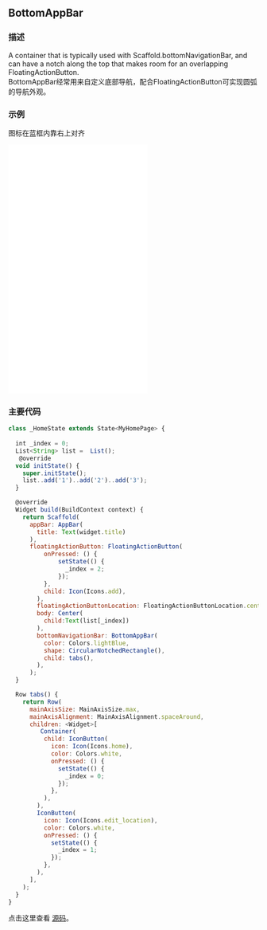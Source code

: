 ## BottomAppBar

### 描述
A container that is typically used with Scaffold.bottomNavigationBar, and can have a notch along the top that makes room for an overlapping FloatingActionButton.  
BottomAppBar经常用来自定义底部导航，配合FloatingActionButton可实现圆弧的导航外观。

### 示例  
图标在蓝框内靠右上对齐
<iframe src="./web/index.html" width="280px" height="500px" frameborder="0" scrolling="no"></iframe>

### 主要代码
```javascript
class _HomeState extends State<MyHomePage> {
  
  int _index = 0;
  List<String> list =  List();
   @override
  void initState() {
    super.initState();
    list..add('1')..add('2')..add('3');
  }

  @override
  Widget build(BuildContext context) {
    return Scaffold(
      appBar: AppBar(
        title: Text(widget.title)
      ),
      floatingActionButton: FloatingActionButton(
          onPressed: () {
              setState(() {
                _index = 2;
              });
          },
          child: Icon(Icons.add),
        ),
        floatingActionButtonLocation: FloatingActionButtonLocation.centerDocked,
        body: Center(
          child:Text(list[_index])
        ),
        bottomNavigationBar: BottomAppBar(
          color: Colors.lightBlue,
          shape: CircularNotchedRectangle(),
          child: tabs(),
        ),
      );
  }

  Row tabs() {
    return Row(
      mainAxisSize: MainAxisSize.max,
      mainAxisAlignment: MainAxisAlignment.spaceAround,
      children: <Widget>[
         Container(
          child: IconButton(
            icon: Icon(Icons.home),
            color: Colors.white,
            onPressed: () {
              setState(() {
                _index = 0;
              });
            },
          ),
        ),
        IconButton(
          icon: Icon(Icons.edit_location),
          color: Colors.white,
          onPressed: () {
            setState(() {
              _index = 1;
            });
          },
        ),
      ],
    );
  }
}
```

点击这里查看 [源码](./web/main.dart)。

